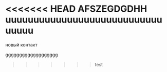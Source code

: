 <<<<<<< HEAD
AFSZEGDGDHH
uuuuuuuuuuuuuuuuuuuuuuuuuuuuuuuuu
=======
новый контакт

ggggggggggggggggggg
>>>>>>> test
